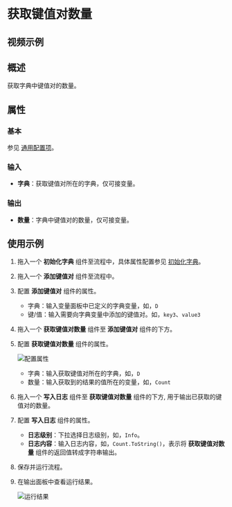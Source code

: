 # 获取键值对数量

## 视频示例

## 概述

获取字典中键值对的数量。

## 属性

### 基本

参见 [通用配置项](../Appendix/CommonConfigurationItems.md)。

### 输入

- **字典**：获取键值对所在的字典，仅可接变量。

### 输出

- **数量**：字典中键值对的数量，仅可接变量。

## 使用示例

1. 拖入一个 **初始化字典** 组件至流程中，具体属性配置参见 [初始化字典](CodeExecuter/../InitializeDictionaryActivity.md)。
2. 拖入一个 **添加键值对** 组件至流程中。
3. 配置 **添加键值对** 组件的属性。

    - 字典：输入变量面板中已定义的字典变量，如，`D`
    - 键/值：输入需要向字典变量中添加的键值对。如，`key3`、`value3`

4. 拖入一个 **获取键值对数量** 组件至 **添加键值对** 组件的下方。
5. 配置 **获取键值对数量** 组件的属性。

    ![配置属性](https://docimages.blob.core.chinacloudapi.cn/images/Activities/getkeyvalue20210111.png)

    - 字典：输入获取键值对所在的字典，如，`D`
    - 数量：输入获取到的结果的值所在的变量，如，`Count`

6. 拖入一个 **写入日志** 组件至 **获取键值对数量** 组件的下方, 用于输出已获取的键值对的数量。
7. 配置 **写入日志** 组件的属性。

    - **日志级别**：下拉选择日志级别，如，`Info`。
    - **日志内容**：输入日志内容，如，`Count.ToString()`，表示将 **获取键值对数量** 组件的返回值转成字符串输出。

8. 保存并运行流程。
9. 在输出面板中查看运行结果。

    ![运行结果](https://docimages.blob.core.chinacloudapi.cn/images/Activities/getkeyvalueresult20210111.png)